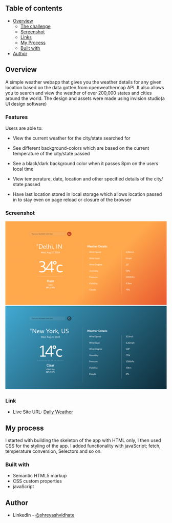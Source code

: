 ## Table of contents

- [Overview](#overview)
  - [The challenge](#the-challenge)
  - [Screenshot](#screenshot)
  - [Links](#links)
  - [My Process](#my-process)
  - [Built with](#built-with)
- [Author](#author)

## Overview
A simple weather webapp that gives you the weather details for any given location based on the data gotten from  openweathermap API.
It also allows you to search and view the weather of over 200,000 states and cities around the world.
The design and assets were made using invision studio(a UI design software)

### Features

Users are able to:

- View the current weather for the city/state searched for

- See different background-colors which are based on the current temperature of the city/state passed

- See a black/dark background color when it passes 8pm on the users local time

- View temperature, date, location and other specified details of the city/ state passed

- Have last location stored in local storage which allows location passed in to stay even on page reload or closure of the browser

### Screenshot

![](/images/screenshot-1.png)
![](/images/screenshot-2.png)

### Link

- Live Site URL: [Daily Weather](https://daily-weather-forecast-webapp.netlify.app)

## My process
I started with building the skeleton of the app with HTML only, I then used CSS for the styling of the app. I added functionality with javaScript; fetch, temperature conversion, Selectors and so on. 

### Built with

- Semantic HTML5 markup
- CSS custom properties
- javaScript

## Author
- LinkedIn - [@shreyashvidhate](https://www.linkedin.com/in/shreyashvidhate)

